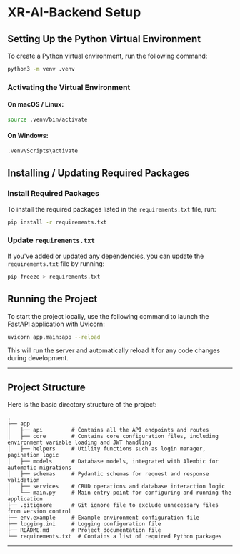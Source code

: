 # XR-AI-Backend Setup

## Setting Up the Python Virtual Environment

To create a Python virtual environment, run the following command:

```sh
python3 -m venv .venv
```

### Activating the Virtual Environment

#### On macOS / Linux:

```sh
source .venv/bin/activate
```

#### On Windows:

```sh
.venv\Scripts\activate
```

## Installing / Updating Required Packages

### Install Required Packages

To install the required packages listed in the `requirements.txt` file, run:

```sh
pip install -r requirements.txt
```

### Update `requirements.txt`

If you've added or updated any dependencies, you can update the `requirements.txt` file by running:

```sh
pip freeze > requirements.txt
```

## Running the Project

To start the project locally, use the following command to launch the FastAPI application with Uvicorn:

```sh
uvicorn app.main:app --reload
```

This will run the server and automatically reload it for any code changes during development.

---

## Project Structure

Here is the basic directory structure of the project:

```
.  
├── app  
│   ├── api         # Contains all the API endpoints and routes  
│   ├── core        # Contains core configuration files, including environment variable loading and JWT handling  
│   ├── helpers     # Utility functions such as login manager, pagination logic  
│   ├── models      # Database models, integrated with Alembic for automatic migrations  
│   ├── schemas     # Pydantic schemas for request and response validation  
│   ├── services    # CRUD operations and database interaction logic  
│   └── main.py     # Main entry point for configuring and running the application  
├── .gitignore      # Git ignore file to exclude unnecessary files from version control  
├── env.example     # Example environment configuration file  
├── logging.ini     # Logging configuration file  
├── README.md       # Project documentation file  
└── requirements.txt  # Contains a list of required Python packages  
```

---
